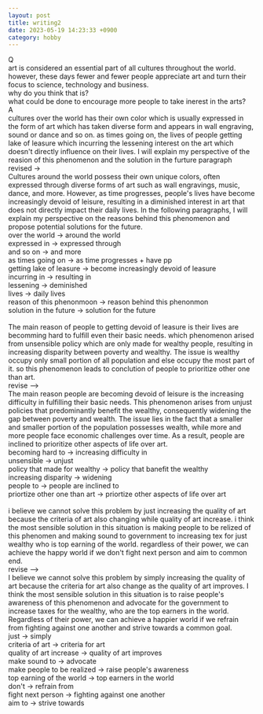 ```yaml
---
layout: post
title: writing2
date: 2023-05-19 14:23:33 +0900
category: hobby
---
```

Q
<br/>
art is considered an essential part of all cultures throughout the world. however, these days fewer and fewer people appreciate art and turn their focus to science, technology and business.
<br/>
why do you think that is?
<br/>
what could be done to encourage more people to take inerest in the arts?
<br/>
A
<br/>
cultures over the world has their own color which is usually expressed in the form of art which has taken diverse form and appears in wall engraving, sound or dance and so on. as times going on, the lives of people getting lake of leasure which incurring the lessening interest on the art which doesn't directly influence on their lives. I will explain my perspective of the reasion of this phenomenon and the solution in the furture paragraph
<br/>
revised ->
<br/>
Cultures around the world possess their own unique colors, often expressed through diverse forms of art such as wall engravings, music, dance, and more. However, as time progresses, people's lives have become increasingly devoid of leisure, resulting in a diminished interest in art that does not directly impact their daily lives. In the following paragraphs, I will explain my perspective on the reasons behind this phenomenon and propose potential solutions for the future.
<br/>
over the world -> around the world
<br/>
expressed in -> expressed through
<br/>
and so on -> and more
<br/>
as times going on -> as time progresses + have pp
<br/>
getting lake of leasure -> become increasingly devoid of leasure
<br/>
incurring in -> resulting in
<br/>
lessening -> deminished
<br/>
lives -> daily lives
<br/>
reason of this phenonmoon -> reason behind this phenonmon
<br/>
solution in the future -> solution for the future
<br/>
<br/>
The main reason of people to getting devoid of leasure is their lives are becomming hard to fulfill even their basic needs. which phenomenon arised from unsensible policy which are only made for wealthy people, resulting in increasing disparity between poverty and wealthy. The issue is wealthy occupy only small portion of all population and else occupy the most part of it. so this phenomenon leads to conclution of people to prioritize other one than art.
<br/>
revise -->
<br/>
The main reason people are becoming devoid of leisure is the increasing difficulty in fulfilling their basic needs. This phenomenon arises from unjust policies that predominantly benefit the wealthy, consequently widening the gap between poverty and wealth. The issue lies in the fact that a smaller and smaller portion of the population possesses wealth, while more and more people face economic challenges over time. As a result, people are inclined to prioritize other aspects of life over art.
<br/>
becoming hard to -> increasing difficulty in
<br/>
unsensible -> unjust
<br/>
policy that made for wealthy -> policy that banefit the wealthy
<br/>
increasing disparity -> widening
<br/>
people to -> people are inclined to
<br/>
priortize other one than art -> priortize other aspects of life over art
<br/>
<br/>
i believe we cannot solve this problem by just increasing the quality of art because the criteria of art also changing while quality of art increase. i think the most sensible solution in this situation is making people to be relized of this phenomen and making sound to government to increasing tex for just wealthy who is top earning of the world. regardless of their power, we can achieve the happy world if we don't fight next person and aim to common end.
<br/>
revise -->
<br/>
I believe we cannot solve this problem by simply increasing the quality of art because the criteria for art also change as the quality of art improves. I think the most sensible solution in this situation is to raise people's awareness of this phenomenon and advocate for the government to increase taxes for the wealthy, who are the top earners in the world. Regardless of their power, we can achieve a happier world if we refrain from fighting against one another and strive towards a common goal.
<br/>
just -> simply
<br/>
criteria of art -> criteria for art
<br/>
quality of art increase -> quality of art improves
<br/>
make sound to -> advocate
<br/>
make people to be realized -> raise people's awareness
<br/>
top earning of the world -> top earners in the world
<br/>
don't -> refrain from
<br/>
fight next person -> fighting against one another
<br/>
aim to -> strive towards
